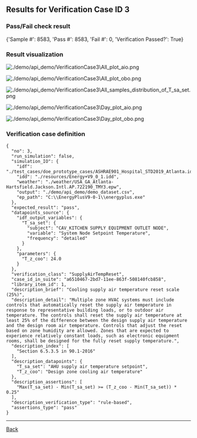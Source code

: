 
## Results for Verification Case ID 3

### Pass/Fail check result
{'Sample #': 8583, 'Pass #': 8583, 'Fail #': 0, 'Verification Passed?': True}

### Result visualization

![./demo/api_demo/VerificationCase3\All_plot_aio.png](.//VerificationCase3\All_plot_aio.png)

![./demo/api_demo/VerificationCase3\All_plot_obo.png](.//VerificationCase3\All_plot_obo.png)

![./demo/api_demo/VerificationCase3\All_samples_distribution_of_T_sa_set.png](.//VerificationCase3\All_samples_distribution_of_T_sa_set.png)

![./demo/api_demo/VerificationCase3\Day_plot_aio.png](.//VerificationCase3\Day_plot_aio.png)

![./demo/api_demo/VerificationCase3\Day_plot_obo.png](.//VerificationCase3\Day_plot_obo.png)


### Verification case definition
```
{
  "no": 3,
  "run_simulation": false,
  "simulation_IO": {
    "idf": "./test_cases/doe_prototype_cases/ASHRAE901_Hospital_STD2019_Atlanta.idf",
    "idd": "./resources/Energy+V9_0_1.idd",
    "weather": "./weather/USA_GA_Atlanta-Hartsfield.Jackson.Intl.AP.722190_TMY3.epw",
    "output": "./demo/api_demo/demo_dataset.csv",
    "ep_path": "C:\\EnergyPlusV9-0-1\\energyplus.exe"
  },
  "expected_result": "pass",
  "datapoints_source": {
    "idf_output_variables": {
      "T_sa_set": {
        "subject": "CAV_KITCHEN SUPPLY EQUIPMENT OUTLET NODE",
        "variable": "System Node Setpoint Temperature",
        "frequency": "detailed"
      }
    },
    "parameters": {
      "T_z_coo": 24.0
    }
  },
  "verification_class": "SupplyAirTempReset",
  "case_id_in_suite": "a6510467-2bd7-11ee-863f-508140fcb858",
  "library_item_id": 1,
  "description_brief": "Cooling supply air temperature reset scale (25%)",
  "description_detail": "Multiple zone HVAC systems must include controls that automatically reset the supply air temperature in response to representative building loads, or to outdoor air temperature. The controls shall reset the supply air temperature at least 25% of the difference between the design supply air temperature and the design room air temperature. Controls that adjust the reset based on zone humidity are allowed. Zones that are expected to experience relatively constant loads, such as electronic equipment rooms, shall be designed for the fully reset supply temperature.",
  "description_index": [
    "Section 6.5.3.5 in 90.1-2016"
  ],
  "description_datapoints": {
    "T_sa_set": "AHU supply air temperature setpoint",
    "T_z_coo": "Design zone cooling air temperature"
  },
  "description_assertions": [
    "Max(T_sa_set) - Min(T_sa_set) >= (T_z_coo - Min(T_sa_set)) * 0.25"
  ],
  "description_verification_type": "rule-based",
  "assertions_type": "pass"
}
```

---

[Back](results.md)